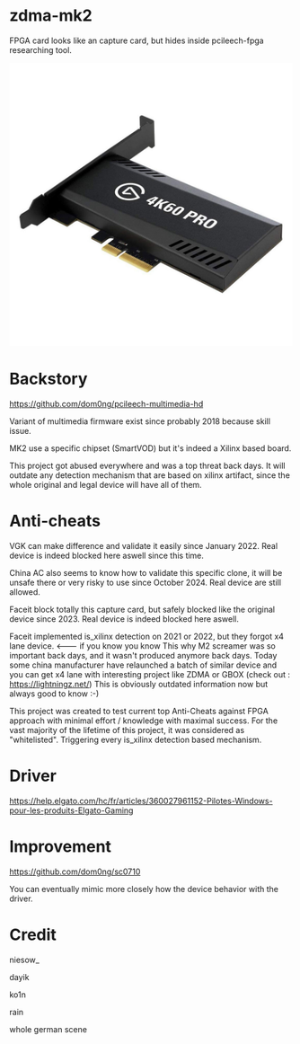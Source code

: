 # zdma-mk2
FPGA card looks like an capture card, but hides inside pcileech-fpga researching tool.

![screenshot](https://github.com/dom0ng/zdma-mk2/blob/main/4k60pro.jpg)

# Backstory

https://github.com/dom0ng/pcileech-multimedia-hd

Variant of multimedia firmware exist since probably 2018 because skill issue.

MK2 use a specific chipset (SmartVOD) but it's indeed a Xilinx based board.

This project got abused everywhere and was a top threat back days.
It will outdate any detection mechanism that are based on xilinx artifact, since the whole original and legal device will have all of them.


# Anti-cheats

VGK can make difference and validate it easily since January 2022.
Real device is indeed blocked here aswell since this time.

China AC also seems to know how to validate this specific clone, it will be unsafe there or very risky to use since October 2024.
Real device are still allowed.

Faceit block totally this capture card, but safely blocked like the original device since 2023.
Real device is indeed blocked here aswell.

Faceit implemented is_xilinx detection on 2021 or 2022, but they forgot x4 lane device. <--- if you know you know
This why M2 screamer was so important back days, and it wasn't produced anymore back days. Today some china manufacturer have relaunched a batch of similar device and you can get x4 lane with interesting project like ZDMA or GBOX (check out : https://lightningz.net/)
This is obviously outdated information now but always good to know :-)

This project was created to test current top Anti-Cheats against FPGA approach with minimal effort / knowledge with maximal success.
For the vast majority of the lifetime of this project, it was considered as "whitelisted".
Triggering every is_xilinx detection based mechanism.

# Driver
https://help.elgato.com/hc/fr/articles/360027961152-Pilotes-Windows-pour-les-produits-Elgato-Gaming

# Improvement
https://github.com/dom0ng/sc0710

You can eventually mimic more closely how the device behavior with the driver. 

# Credit

niesow_

dayik

ko1n

rain

whole german scene
